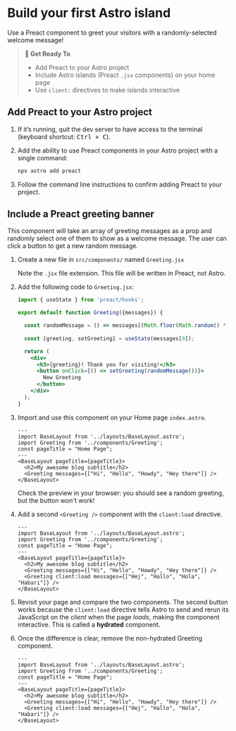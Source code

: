 # Build your first Astro island

Use a Preact component to greet your visitors with a randomly-selected welcome message!

> **🎯 Get Ready To**
>
> - Add Preact to your Astro project
> - Include Astro islands (Preact `.jsx` components) on your home page
> - Use `client:` directives to make islands interactive

## Add Preact to your Astro project

1. If it’s running, quit the dev server to have access to the terminal (keyboard shortcut: <kbd>Ctrl + C</kbd>).

2. Add the ability to use Preact components in your Astro project with a single command:

   ```sh
   npx astro add preact
   ```

3. Follow the command line instructions to confirm adding Preact to your project.

## Include a Preact greeting banner

This component will take an array of greeting messages as a prop and randomly select one of them to show as a welcome message. The user can click a button to get a new random message.

1. Create a new file in `src/components/` named `Greeting.jsx`

    Note the `.jsx` file extension. This file will be written in Preact, not Astro.

2. Add the following code to `Greeting.jsx`:

    ```jsx title="src/components/Greeting.jsx"
    import { useState } from 'preact/hooks';

    export default function Greeting({messages}) {

      const randomMessage = () => messages[(Math.floor(Math.random() * messages.length))];
      
      const [greeting, setGreeting] = useState(messages[0]);

      return (
        <div> 
          <h3>{greeting}! Thank you for visiting!</h3>
          <button onClick={() => setGreeting(randomMessage())}>
            New Greeting
          </button>
        </div>
      );
    }
    ```

3. Import and use this component on your Home page `index.astro`.

    ```astro title="src/pages/index.astro" ins={3,8}
    ---
    import BaseLayout from '../layouts/BaseLayout.astro';
    import Greeting from '../components/Greeting';
    const pageTitle = "Home Page";
    ---
    <BaseLayout pageTitle={pageTitle}>
      <h2>My awesome blog subtitle</h2>
      <Greeting messages={["Hi", "Hello", "Howdy", "Hey there"]} />
    </BaseLayout>
    ```

    Check the preview in your browser: you should see a random greeting, but the button won't work!


4. Add a second `<Greeting />` component with the `client:load` directive.

    ```astro title="src/pages/index.astro" ins={9} "client:load"
    ---
    import BaseLayout from '../layouts/BaseLayout.astro';
    import Greeting from '../components/Greeting';
    const pageTitle = "Home Page";
    ---
    <BaseLayout pageTitle={pageTitle}>
      <h2>My awesome blog subtitle</h2>
      <Greeting messages={["Hi", "Hello", "Howdy", "Hey there"]} />
      <Greeting client:load messages={["Hej", "Hallo", "Hola", "Habari"]} />
    </BaseLayout>
    ```

  5. Revisit your page and compare the two components. The second button works because the `client:load` directive tells Astro to send and rerun its JavaScript on the _client_ when the page _loads_, making the component interactive. This is called a **hydrated** component.
  
  6. Once the difference is clear, remove the non-hydrated Greeting component.


      ```astro title="src/pages/index.astro" del={8} "client:load"
      ---
      import BaseLayout from '../layouts/BaseLayout.astro';
      import Greeting from '../components/Greeting';
      const pageTitle = "Home Page";
      ---
      <BaseLayout pageTitle={pageTitle}>
        <h2>My awesome blog subtitle</h2>
        <Greeting messages={["Hi", "Hello", "Howdy", "Hey there"]} />
        <Greeting client:load messages={["Hej", "Hallo", "Hola", "Habari"]} />
      </BaseLayout>
      ```

